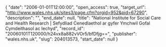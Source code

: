{
  "date": "2006-01-01T12:00:00", 
  "open_access": true, 
  "target_url": "http://www.wales.nhs.uk/sites3/page.cfm?orgid=952&pid=67290", 
  "description": "", 
  "end_date": null, 
  "title": "National Institute for Social Care and Health Research | Sefydliad Cenedlaethol ar gyfer Ymchwil Gofal Cymdeithasol ac Iechyd", 
  "record_id": "20060101T120000/h24vx8a882vVOr5/bfDfjg==", 
  "publisher": "wales.nhs.uk", 
  "slug": 204013573, 
  "start_date": null
}

